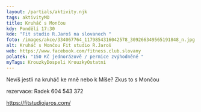 ```yaml
---
layout: /partials/aktivity.njk
tags: aktivityMD
title: Kruháč s Mončou
kdy: Pondělí 17:30
kde: "Fit studio R.Jaroš na slovanech "
foto: /images/akce/334067764_1179854316042578_309266349565191848_n.jpg
alt: Kruháč s Mončou Fit studio R.Jaroš
web: https://www.facebook.com/fitness.club.slovany
polatek: "150 Kč jednorázově / permice zvýhodněné "
myTags: KrouzkyDospeli KrouzkyOstatni
---
```



Nevíš jestli na kruháč ke mně nebo k Míše? Zkus to s Mončou

rezervace: Radek 604 543 372

https://fitstudiojaros.com/